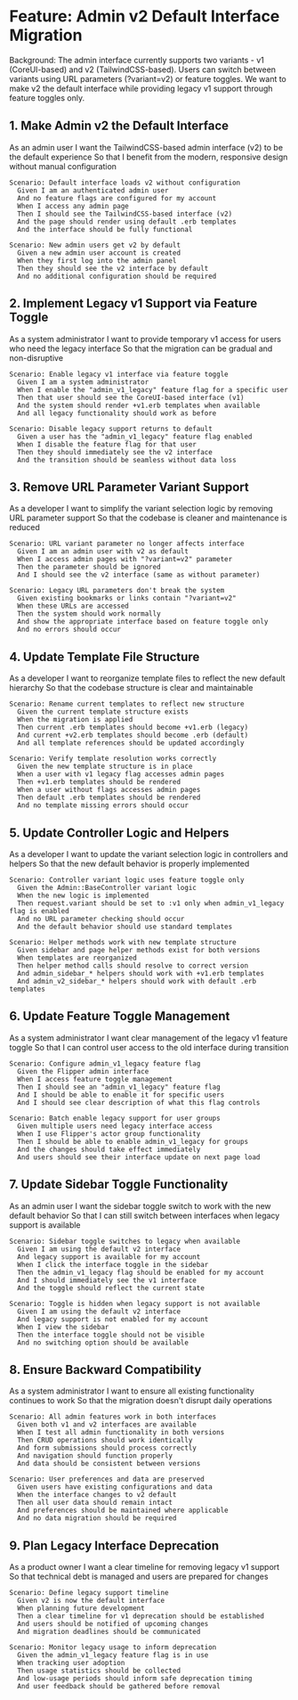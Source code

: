 # Feature: Admin v2 Default Interface Migration

Background: The admin interface currently supports two variants - v1 (CoreUI-based) and v2 (TailwindCSS-based). Users can switch between variants using URL parameters (?variant=v2) or feature toggles. We want to make v2 the default interface while providing legacy v1 support through feature toggles only.

## 1. Make Admin v2 the Default Interface

As an admin user
I want the TailwindCSS-based admin interface (v2) to be the default experience
So that I benefit from the modern, responsive design without manual configuration

```gherkin
Scenario: Default interface loads v2 without configuration
  Given I am an authenticated admin user
  And no feature flags are configured for my account
  When I access any admin page
  Then I should see the TailwindCSS-based interface (v2)
  And the page should render using default .erb templates
  And the interface should be fully functional

Scenario: New admin users get v2 by default
  Given a new admin user account is created
  When they first log into the admin panel
  Then they should see the v2 interface by default
  And no additional configuration should be required
```

## 2. Implement Legacy v1 Support via Feature Toggle

As a system administrator
I want to provide temporary v1 access for users who need the legacy interface
So that the migration can be gradual and non-disruptive

```gherkin
Scenario: Enable legacy v1 interface via feature toggle
  Given I am a system administrator
  When I enable the "admin_v1_legacy" feature flag for a specific user
  Then that user should see the CoreUI-based interface (v1)
  And the system should render +v1.erb templates when available
  And all legacy functionality should work as before

Scenario: Disable legacy support returns to default
  Given a user has the "admin_v1_legacy" feature flag enabled
  When I disable the feature flag for that user
  Then they should immediately see the v2 interface
  And the transition should be seamless without data loss
```

## 3. Remove URL Parameter Variant Support

As a developer
I want to simplify the variant selection logic by removing URL parameter support
So that the codebase is cleaner and maintenance is reduced

```gherkin
Scenario: URL variant parameter no longer affects interface
  Given I am an admin user with v2 as default
  When I access admin pages with "?variant=v2" parameter
  Then the parameter should be ignored
  And I should see the v2 interface (same as without parameter)

Scenario: Legacy URL parameters don't break the system
  Given existing bookmarks or links contain "?variant=v2"
  When these URLs are accessed
  Then the system should work normally
  And show the appropriate interface based on feature toggle only
  And no errors should occur
```

## 4. Update Template File Structure

As a developer
I want to reorganize template files to reflect the new default hierarchy
So that the codebase structure is clear and maintainable

```gherkin
Scenario: Rename current templates to reflect new structure
  Given the current template structure exists
  When the migration is applied
  Then current .erb templates should become +v1.erb (legacy)
  And current +v2.erb templates should become .erb (default)
  And all template references should be updated accordingly

Scenario: Verify template resolution works correctly
  Given the new template structure is in place
  When a user with v1 legacy flag accesses admin pages
  Then +v1.erb templates should be rendered
  When a user without flags accesses admin pages
  Then default .erb templates should be rendered
  And no template missing errors should occur
```

## 5. Update Controller Logic and Helpers

As a developer
I want to update the variant selection logic in controllers and helpers
So that the new default behavior is properly implemented

```gherkin
Scenario: Controller variant logic uses feature toggle only
  Given the Admin::BaseController variant logic
  When the new logic is implemented
  Then request.variant should be set to :v1 only when admin_v1_legacy flag is enabled
  And no URL parameter checking should occur
  And the default behavior should use standard templates

Scenario: Helper methods work with new template structure
  Given sidebar and page helper methods exist for both versions
  When templates are reorganized
  Then helper method calls should resolve to correct version
  And admin_sidebar_* helpers should work with +v1.erb templates
  And admin_v2_sidebar_* helpers should work with default .erb templates
```

## 6. Update Feature Toggle Management

As a system administrator
I want clear management of the legacy v1 feature toggle
So that I can control user access to the old interface during transition

```gherkin
Scenario: Configure admin_v1_legacy feature flag
  Given the Flipper admin interface
  When I access feature toggle management
  Then I should see an "admin_v1_legacy" feature flag
  And I should be able to enable it for specific users
  And I should see clear description of what this flag controls

Scenario: Batch enable legacy support for user groups
  Given multiple users need legacy interface access
  When I use Flipper's actor group functionality
  Then I should be able to enable admin_v1_legacy for groups
  And the changes should take effect immediately
  And users should see their interface update on next page load
```

## 7. Update Sidebar Toggle Functionality

As an admin user
I want the sidebar toggle switch to work with the new default behavior
So that I can still switch between interfaces when legacy support is available

```gherkin
Scenario: Sidebar toggle switches to legacy when available
  Given I am using the default v2 interface
  And legacy support is available for my account
  When I click the interface toggle in the sidebar
  Then the admin_v1_legacy flag should be enabled for my account
  And I should immediately see the v1 interface
  And the toggle should reflect the current state

Scenario: Toggle is hidden when legacy support is not available
  Given I am using the default v2 interface
  And legacy support is not enabled for my account
  When I view the sidebar
  Then the interface toggle should not be visible
  And no switching option should be available
```

## 8. Ensure Backward Compatibility

As a system administrator
I want to ensure all existing functionality continues to work
So that the migration doesn't disrupt daily operations

```gherkin
Scenario: All admin features work in both interfaces
  Given both v1 and v2 interfaces are available
  When I test all admin functionality in both versions
  Then CRUD operations should work identically
  And form submissions should process correctly
  And navigation should function properly
  And data should be consistent between versions

Scenario: User preferences and data are preserved
  Given users have existing configurations and data
  When the interface changes to v2 default
  Then all user data should remain intact
  And preferences should be maintained where applicable
  And no data migration should be required
```

## 9. Plan Legacy Interface Deprecation

As a product owner
I want a clear timeline for removing legacy v1 support
So that technical debt is managed and users are prepared for changes

```gherkin
Scenario: Define legacy support timeline
  Given v2 is now the default interface
  When planning future development
  Then a clear timeline for v1 deprecation should be established
  And users should be notified of upcoming changes
  And migration deadlines should be communicated

Scenario: Monitor legacy usage to inform deprecation
  Given the admin_v1_legacy feature flag is in use
  When tracking user adoption
  Then usage statistics should be collected
  And low-usage periods should inform safe deprecation timing
  And user feedback should be gathered before removal
```